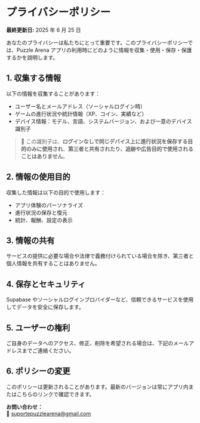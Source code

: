# プライバシーポリシー

**最終更新日:** 2025 年 6 月 25 日

あなたのプライバシーは私たちにとって重要です。このプライバシーポリシーでは、Puzzle Arena アプリの利用時にどのように情報を収集・使用・保存・保護するかを説明します。

## 1. 収集する情報

以下の情報を収集することがあります：

- ユーザー名とメールアドレス（ソーシャルログイン時）
- ゲームの進行状況や統計情報（XP、コイン、実績など）
- デバイス情報：モデル、言語、システムバージョン、および一意のデバイス識別子

> 🔐 この識別子は、**ログインなしで同じデバイス上に進行状況を保存する目的のみに使用され**、**第三者と共有されたり、追跡や広告目的で使用されることはありません**。

## 2. 情報の使用目的

収集した情報は以下の目的で使用します：

- アプリ体験のパーソナライズ
- 進行状況の保存と復元
- 統計、報酬、設定の表示

## 3. 情報の共有

サービスの提供に必要な場合や法律で義務付けられている場合を除き、第三者と個人情報を共有することはありません。

## 4. 保存とセキュリティ

Supabase やソーシャルログインプロバイダーなど、信頼できるサービスを使用してデータを安全に保存します。

## 5. ユーザーの権利

ご自身のデータへのアクセス、修正、削除を希望される場合は、下記のメールアドレスまでご連絡ください。

## 6. ポリシーの変更

このポリシーは更新されることがあります。最新のバージョンは常にアプリ内またはこちらのリンクで確認できます。

**お問い合わせ：**  
📩 suportepuzzlearena@gmail.com
